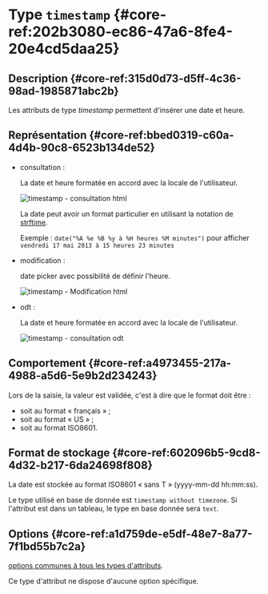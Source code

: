 # Type `timestamp` {#core-ref:202b3080-ec86-47a6-8fe4-20e4cd5daa25}

## Description {#core-ref:315d0d73-d5ff-4c36-98ad-1985871abc2b}

Les attributs de type *timestamp* permettent d'insérer une date et heure.

## Représentation {#core-ref:bbed0319-c60a-4d4b-90c8-6523b134de52}

*   consultation :
    
    La date et heure formatée en accord avec la locale de l'utilisateur.
    
    ![ timestamp - consultation html ](famille/attributs/timestamp-consultation.png "timestamp - Consultation html")


    La date peut avoir un format particulier en utilisant la notation de [strftime][PHP_strftime].
    
    Exemple : `date("%A %e %B %y à %H heures %M minutes")` pour afficher
     `vendredi 17 mai 2013 à 15 heures 23 minutes`

*   modification :
    
    date picker avec possibilité de définir l'heure.
    
    ![ timestamp - Modification html ](famille/attributs/timestamp-modification.png "timestamp - Modification html")

*   odt :
    
    La date et heure formatée en accord avec la locale de l'utilisateur.
    
    ![ timestamp - consultation odt ](famille/attributs/timestamp-odt.png "timestamp - Consultation odt")

## Comportement {#core-ref:a4973455-217a-4988-a5d6-5e9b2d234243}

Lors de la saisie, la valeur est validée, c'est à dire que le format doit être :

*   soit au format « français » ;
*   soit au format « US » ;
*   soit au format ISO8601.

## Format de stockage {#core-ref:602096b5-9cd8-4d32-b217-6da24698f808}

La date est stockée au format ISO8601 « sans T » (yyyy-mm-dd hh:mm:ss).


Le type utilisé en base de donnée est `timestamp without timezone`. 
Si l'attribut est dans un tableau, le type en base donnée sera `text`.

## Options {#core-ref:a1d759de-e5df-48e7-8a77-7f1bd55b7c2a}

[options communes à tous les types d'attributs](#core-ref:16e19c90-3233-11e2-a58f-6b135c3a2496). 

Ce type d'attribut ne dispose d'aucune option spécifique.



<!-- links -->
[MDN_css_color_value]: https://developer.mozilla.org/en-US/docs/CSS/color_value "description du type css color sur MDN"
[MDN_css_length_value]: https://developer.mozilla.org/en-US/docs/CSS/length "description du type css length sur MDN"
[PHP_money_format]: http://php.net/manual/fr/function.money-format.php "documentation de money_format sur php.net"
[PHP_is_numeric]: php.net/manual/function.is-numeric.php "documentation sur php.net"
[CKEDITOR_home]: http://ckeditor.com/ "Site officiel de CKEditor"
[CKEDITOR_option]: http://docs.cksource.com/ckeditor_api/symbols/CKEDITOR.config.html "options de CKEDITOR"
[SORTTABLEJS_home]: http://www.kryogenix.org/code/browser/sorttable/ "site officiel de sorttable.js"
[JSCOLOR_home]: http://jscolor.com/ "site officiel de JSColor"
[JSCALENDAR_HOME]: http://www.dynarch.com/projects/calendar/old/ "site officiel de JSCalendar"
[odt_restrictions]: #core-ref:3742b35d-ddc0-440e-a0aa-08ea2faf0e46
[PHP_strftime]: http://php.net/manual/fr/function.strftime.php "documentation de strftime sur php.net"